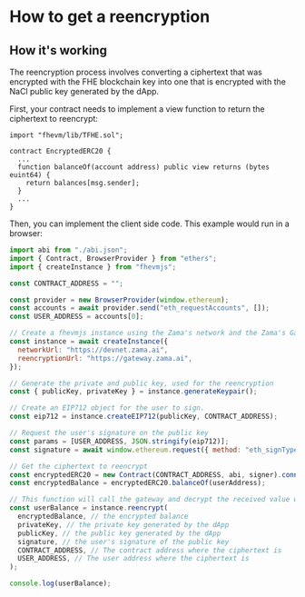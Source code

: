# How to get a reencryption

## How it's working

The reencryption process involves converting a ciphertext that was encrypted with the FHE blockchain key into one that is encrypted with the NaCl public key generated by the dApp.

First, your contract needs to implement a view function to return the ciphertext to reencrypt:

```solidity
import "fhevm/lib/TFHE.sol";

contract EncryptedERC20 {
  ...
  function balanceOf(account address) public view returns (bytes euint64) {
    return balances[msg.sender];
  }
  ...
}
```

Then, you can implement the client side code. This example would run in a browser:

```javascript
import abi from "./abi.json";
import { Contract, BrowserProvider } from "ethers";
import { createInstance } from "fhevmjs";

const CONTRACT_ADDRESS = "";

const provider = new BrowserProvider(window.ethereum);
const accounts = await provider.send("eth_requestAccounts", []);
const USER_ADDRESS = accounts[0];

// Create a fhevmjs instance using the Zama's network and the Zama's Gateway
const instance = await createInstance({
  networkUrl: "https://devnet.zama.ai",
  reencryptionUrl: "https://gateway.zama.ai",
});

// Generate the private and public key, used for the reencryption
const { publicKey, privateKey } = instance.generateKeypair();

// Create an EIP712 object for the user to sign.
const eip712 = instance.createEIP712(publicKey, CONTRACT_ADDRESS);

// Request the user's signature on the public key
const params = [USER_ADDRESS, JSON.stringify(eip712)];
const signature = await window.ethereum.request({ method: "eth_signTypedData_v4", params });

// Get the ciphertext to reencrypt
const encryptedERC20 = new Contract(CONTRACT_ADDRESS, abi, signer).connect(provider);
const encryptedBalance = encryptedERC20.balanceOf(userAddress);

// This function will call the gateway and decrypt the received value with the provided private key
const userBalance = instance.reencrypt(
  encryptedBalance, // the encrypted balance
  privateKey, // the private key generated by the dApp
  publicKey, // the public key generated by the dApp
  signature, // the user's signature of the public key
  CONTRACT_ADDRESS, // The contract address where the ciphertext is
  USER_ADDRESS, // The user address where the ciphertext is
);

console.log(userBalance);
```

